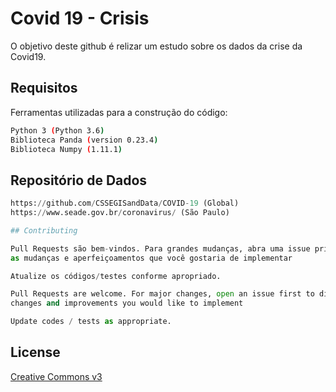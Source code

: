 # Covid 19 - Crisis

O objetivo deste github é relizar um estudo sobre os dados da crise da Covid19.

## Requisitos

Ferramentas utilizadas para a construção do código:

```bash
Python 3 (Python 3.6) 
Biblioteca Panda (version 0.23.4)
Biblioteca Numpy (1.11.1)
```

## Repositório de Dados

```python
https://github.com/CSSEGISandData/COVID-19 (Global)
https://www.seade.gov.br/coronavirus/ (São Paulo)
```
```python
## Contributing

Pull Requests são bem-vindos. Para grandes mudanças, abra uma issue primeiro para discutirmos 
as mudanças e aperfeiçoamentos que você gostaria de implementar

Atualize os códigos/testes conforme apropriado.

Pull Requests are welcome. For major changes, open an issue first to discuss the
changes and improvements you would like to implement

Update codes / tests as appropriate.

```

## License
[Creative Commons v3](https://creativecommons.org/licenses/by/3.0/)
